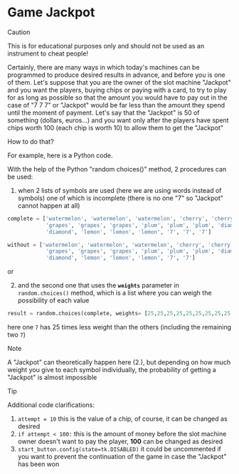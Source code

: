 # Game Jackpot

> [!CAUTION]
> This is for educational purposes only and should not be used as an instrument to cheat people!

Certainly, there are many ways in which today's machines can be programmed to produce desired results in advance, and before you is one of them.
Let's suppose that you are the owner of the slot machine "Jackpot" and you want the players, buying chips or paying with a card, to try to play for as long as possible so that the amount you would have to pay out in the case of "7 7 7" or "Jackpot" would be far less than the amount they spend until the moment of payment.
Let's say that the "Jackpot" is 50 of something (dollars, euros...) and you want only after the players have spent chips worth 100 (each chip is worth 10) to allow them to get the "Jackpot"

How to do that?

For example, here is a Python code.

With the help of the Python "random choices()" method, 2 procedures can be used:
1. when 2 lists of symbols are used (here we are using words instead of symbols) one of which is incomplete (there is no one "7" so "Jackpot" cannot happen at all)

``` py
complete = ['watermelon', 'watermelon', 'watermelon', 'cherry', 'cherry', 'cherry',
            'grapes', 'grapes', 'grapes', 'plum', 'plum', 'plum', 'diamond', 'diamond',
            'diamond', 'lemon', 'lemon', 'lemon', '7', '7', '7']

without = ['watermelon', 'watermelon', 'watermelon', 'cherry', 'cherry', 'cherry',
            'grapes', 'grapes', 'grapes', 'plum', 'plum', 'plum', 'diamond', 'diamond',
            'diamond', 'lemon', 'lemon', 'lemon', '7', '7']
```

or

2. and the second one that uses the **`weights`** parameter in `random.choices()` method, which is a list where you can weigh the possibility of each value

``` py
result = random.choices(complete, weights= [25,25,25,25,25,25,25,25,25,25,25,25,25,25,25,25,25,25, 25, 25, 1], k=3)
```

here one `7` has 25 times less weight than the others (including the remaining two `7`)

> [!NOTE]
> A "Jackpot" can theoretically happen here (2.), but depending on how much weight you give to each symbol individually, the probability of getting a "Jackpot" is almost impossible

> [!TIP]
> Additional code clarifications:
> 1. `attempt = 10` this is the value of a chip, of course, it can be changed as desired
> 2. `if attempt < 100:` this is the amount of money before the slot machine owner doesn't want to pay the player,  **100** can be changed as desired
> 3. `start_button.config(state=tk.DISABLED)` it could be uncommented if you want to prevent the continuation of the game in case the "Jackpot" has been won 
